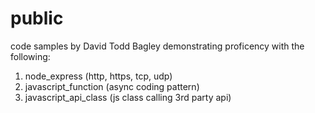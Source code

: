 # public
code samples by David Todd Bagley demonstrating proficency with the following:
1. node_express (http, https, tcp, udp)
2. javascript_function (async coding pattern)
3. javascript_api_class (js class calling 3rd party api)
